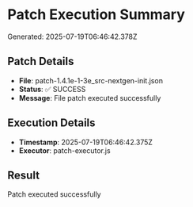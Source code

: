 # Patch Execution Summary
Generated: 2025-07-19T06:46:42.378Z

## Patch Details
- **File**: patch-1.4.1e-1-3e_src-nextgen-init.json
- **Status**: ✅ SUCCESS
- **Message**: File patch executed successfully

## Execution Details
- **Timestamp**: 2025-07-19T06:46:42.375Z
- **Executor**: patch-executor.js

## Result
Patch executed successfully
